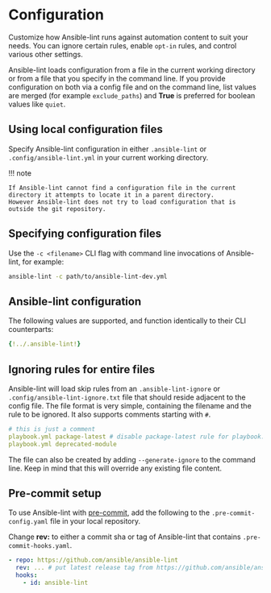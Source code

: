 # Configuration

Customize how Ansible-lint runs against automation content to suit your needs.
You can ignore certain rules, enable `opt-in` rules, and control various other
settings.

Ansible-lint loads configuration from a file in the current working directory or
from a file that you specify in the command line. If you provide configuration
on both via a config file and on the command line, list values are merged (for
example `exclude_paths`) and **True** is preferred for boolean values like
`quiet`.

## Using local configuration files

Specify Ansible-lint configuration in either `.ansible-lint` or
`.config/ansible-lint.yml` in your current working directory.

!!! note

    If Ansible-lint cannot find a configuration file in the current directory it attempts to locate it in a parent directory.
    However Ansible-lint does not try to load configuration that is outside the git repository.

## Specifying configuration files

Use the `-c <filename>` CLI flag with command line invocations of Ansible-lint,
for example:

```bash
ansible-lint -c path/to/ansible-lint-dev.yml
```

## Ansible-lint configuration

The following values are supported, and function identically to their CLI
counterparts:

```yaml
{!../.ansible-lint!}
```

## Ignoring rules for entire files

Ansible-lint will load skip rules from an `.ansible-lint-ignore` or
`.config/ansible-lint-ignore.txt` file that should reside adjacent to the config
file. The file format is very simple, containing the filename and the rule to be
ignored. It also supports comments starting with `#`.

```yaml title=".ansible-lint-ignore"
# this is just a comment
playbook.yml package-latest # disable package-latest rule for playbook.yml
playbook.yml deprecated-module
```

The file can also be created by adding `--generate-ignore` to the command line.
Keep in mind that this will override any existing file content.

## Pre-commit setup

To use Ansible-lint with [pre-commit], add the following to the
`.pre-commit-config.yaml` file in your local repository.

Change **rev:** to either a commit sha or tag of Ansible-lint that contains
`.pre-commit-hooks.yaml`.

```yaml
- repo: https://github.com/ansible/ansible-lint
  rev: ... # put latest release tag from https://github.com/ansible/ansible-lint/releases/
  hooks:
    - id: ansible-lint
```

[pre-commit]: https://pre-commit.com/
